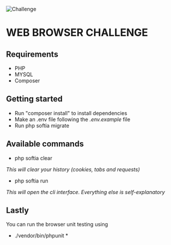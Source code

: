 ![](https://i2.wp.com/www.softia.ro/wp-content/uploads/2016/05/clock-4-150x150.png?resize=64%2C54&ssl=1 "Challenge")

# WEB BROWSER CHALLENGE

## Requirements
* PHP
* MYSQL
* Composer

## Getting started
- Run "composer install" to install dependencies
- Make an .env file following the *.env.example* file
- Run php softia migrate

## Available commands
- php softia clear 

*This will clear your history (cookies, tabs and requests)*

- php softia run

*This will open the cli interface. Everything else is self-explanatory*

## Lastly
You can run the browser unit testing using 
 * ./vendor/bin/phpunit *
